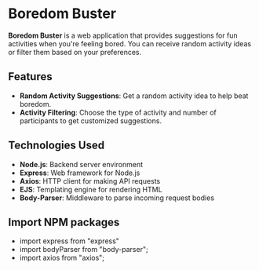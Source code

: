 # Boredom Buster

**Boredom Buster** is a web application that provides suggestions for fun activities when you're feeling bored. You can receive random activity ideas or filter them based on your preferences.

## Features

- **Random Activity Suggestions**: Get a random activity idea to help beat boredom.
- **Activity Filtering**: Choose the type of activity and number of participants to get customized suggestions.

## Technologies Used

- **Node.js**: Backend server environment
- **Express**: Web framework for Node.js
- **Axios**: HTTP client for making API requests
- **EJS**: Templating engine for rendering HTML
- **Body-Parser**: Middleware to parse incoming request bodies

## Import NPM packages

- import express from "express" 
- import bodyParser from "body-parser";
- import axios from "axios";
